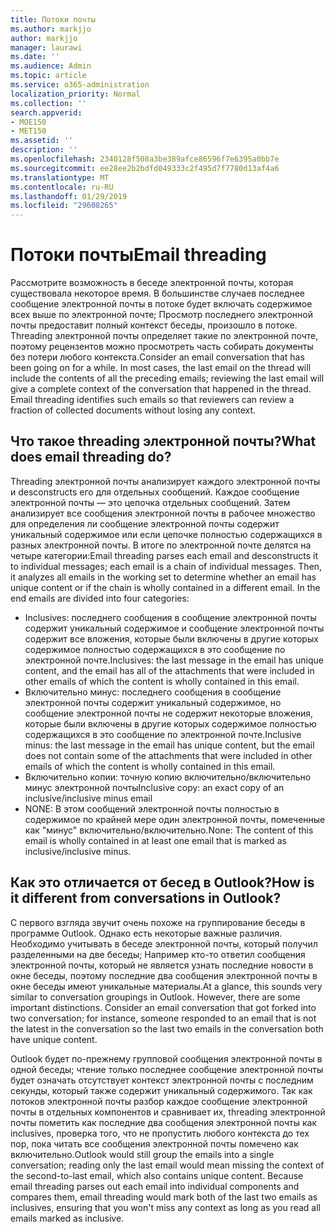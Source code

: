 ```yaml
---
title: Потоки почты
ms.author: markjjo
author: markjjo
manager: laurawi
ms.date: ''
ms.audience: Admin
ms.topic: article
ms.service: o365-administration
localization_priority: Normal
ms.collection: ''
search.appverid:
- MOE150
- MET150
ms.assetid: ''
description: ''
ms.openlocfilehash: 2340128f508a3be389afce86596f7e6395a0bb7e
ms.sourcegitcommit: ee28ee2b2bdfd049333c2f495d7f7780d13af4a6
ms.translationtype: MT
ms.contentlocale: ru-RU
ms.lasthandoff: 01/29/2019
ms.locfileid: "29608265"
---
```

# <a name="email-threading"></a><span data-ttu-id="94ecb-102">Потоки почты</span><span class="sxs-lookup"><span data-stu-id="94ecb-102">Email threading</span></span>
<span data-ttu-id="94ecb-p101">Рассмотрите возможность в беседе электронной почты, которая существовала некоторое время. В большинстве случаев последнее сообщение электронной почты в потоке будет включать содержимое всех выше по электронной почте; Просмотр последнего электронной почты предоставит полный контекст беседы, произошло в потоке. Threading электронной почты определяет такие по электронной почте, поэтому рецензентов можно просмотреть часть собирать документы без потери любого контекста.</span><span class="sxs-lookup"><span data-stu-id="94ecb-p101">Consider an email conversation that has been going on for a while. In most cases, the last email on the thread will include the contents of all the preceding emails; reviewing the last email will give a complete context of the conversation that happened in the thread. Email threading identifies such emails so that reviewers can review a fraction of collected documents without losing any context.</span></span>

## <a name="what-does-email-threading-do"></a><span data-ttu-id="94ecb-106">Что такое threading электронной почты?</span><span class="sxs-lookup"><span data-stu-id="94ecb-106">What does email threading do?</span></span>
<span data-ttu-id="94ecb-p102">Threading электронной почты анализирует каждого электронной почты и desconstructs его для отдельных сообщений. Каждое сообщение электронной почты — это цепочка отдельных сообщений. Затем анализирует все сообщения электронной почты в рабочее множество для определения ли сообщение электронной почты содержит уникальный содержимое или если цепочке полностью содержащихся в разных электронной почты. В итоге по электронной почте делятся на четыре категории:</span><span class="sxs-lookup"><span data-stu-id="94ecb-p102">Email threading parses each email and desconstructs it to individual messages; each email is a chain of individual messages. Then, it analyzes all emails in the working set to determine whether an email has unique content or if the chain is wholly contained in a different email. In the end emails are divided into four categories:</span></span>
- <span data-ttu-id="94ecb-110">Inclusives: последнего сообщения в сообщение электронной почты содержит уникальный содержимое и сообщение электронной почты содержит все вложения, которые были включены в другие которых содержимое полностью содержащихся в это сообщение по электронной почте.</span><span class="sxs-lookup"><span data-stu-id="94ecb-110">Inclusives: the last message in the email has unique content, and the email has all of the attachments that were included in other emails of which the content is wholly contained in this email.</span></span>
- <span data-ttu-id="94ecb-111">Включительно минус: последнего сообщения в сообщение электронной почты содержит уникальный содержимое, но сообщение электронной почты не содержит некоторые вложения, которые были включены в другие которых содержимое полностью содержащихся в это сообщение по электронной почте.</span><span class="sxs-lookup"><span data-stu-id="94ecb-111">Inclusive minus: the last message in the email has unique content, but the email does not contain some of the attachments that were included in other emails of which the content is wholly contained in this email.</span></span>
- <span data-ttu-id="94ecb-112">Включительно копии: точную копию включительно/включительно минус электронной почты</span><span class="sxs-lookup"><span data-stu-id="94ecb-112">Inclusive copy: an exact copy of an inclusive/inclusive minus email</span></span>
- <span data-ttu-id="94ecb-113">NONE: В этом сообщений электронной почты полностью в содержимое по крайней мере один электронной почты, помеченные как "минус" включительно/включительно.</span><span class="sxs-lookup"><span data-stu-id="94ecb-113">None: The content of this email is wholly contained in at least one email that is marked as inclusive/inclusive minus.</span></span>

## <a name="how-is-it-different-from-conversations-in-outlook"></a><span data-ttu-id="94ecb-114">Как это отличается от бесед в Outlook?</span><span class="sxs-lookup"><span data-stu-id="94ecb-114">How is it different from conversations in Outlook?</span></span>
<span data-ttu-id="94ecb-p103">С первого взгляда звучит очень похоже на группирование беседы в программе Outlook. Однако есть некоторые важные различия. Необходимо учитывать в беседе электронной почты, который получил разделенными на две беседы; Например кто-то ответил сообщения электронной почты, который не является узнать последние новости в окне беседы, поэтому последние два сообщения электронной почты в окне беседы имеют уникальные материалы.</span><span class="sxs-lookup"><span data-stu-id="94ecb-p103">At a glance, this sounds very similar to conversation groupings in Outlook. However, there are some important distinctions. Consider an email conversation that got forked into two conversation; for instance, someone responded to an email that is not the latest in the conversation so the last two emails in the conversation both have unique content.</span></span>

<span data-ttu-id="94ecb-p104">Outlook будет по-прежнему групповой сообщения электронной почты в одной беседы; чтение только последнее сообщение электронной почты будет означать отсутствует контекст электронной почты с последним секунды, который также содержит уникальный содержимого. Так как потоков электронной почты разбор каждое сообщение электронной почты в отдельных компонентов и сравнивает их, threading электронной почты пометить как последние два сообщения электронной почты как inclusives, проверка того, что не пропустить любого контекста до тех пор, пока читать все сообщения электронной почты помечено как включительно.</span><span class="sxs-lookup"><span data-stu-id="94ecb-p104">Outlook would still group the emails into a single conversation; reading only the last email would mean missing the context of the second-to-last email, which also contains unique content. Because email threading parses out each email into individual components and compares them, email threading would mark both of the last two emails as inclusives, ensuring that you won't miss any context as long as you read all emails marked as inclusive.</span></span>
